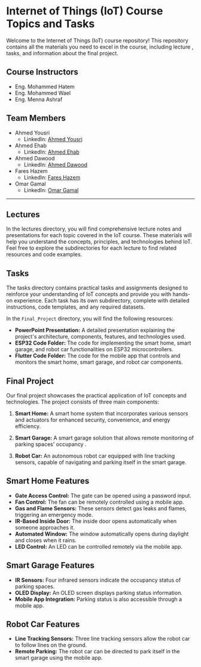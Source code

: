 # Internet of Things (IoT) Course Topics and Tasks

Welcome to the Internet of Things (IoT) course repository! This repository contains all the materials you need to excel in the course, including lecture , tasks, and information about the final project.

## Course Instructors

- Eng. Mohammed Hatem
- Eng. Mohammed Wael
- Eng. Menna Ashraf

## Team Members

- Ahmed Yousri
  - LinkedIn: [Ahmed Yousri](https://www.linkedin.com/in/ahmed-yousry-807582196/)
- Ahmed Ehab
    - LinkedIn: [Ahmed Ehab](https://www.linkedin.com/in/ahmed-ehab-491a39233)
- Ahmed Dawood
    - LinkedIn: [Ahmed Dawood](https://www.linkedin.com/in/ahmed-dawod-088539223)
- Fares Hazem
    - LinkedIn: [Fares Hazem](https://www.linkedin.com/in/fares-hazem-b5590214b/)
- Omar Gamal
    - LinkedIn: [Omar Gamal](https://www.linkedin.com/in/omar-gamal-453927276)

---
## Lectures

In the lectures directory, you will find comprehensive lecture notes and presentations for each topic covered in the IoT course. These materials will help you understand the concepts, principles, and technologies behind IoT. Feel free to explore the subdirectories for each lecture to find related resources and code examples.

## Tasks

The tasks directory contains practical tasks and assignments designed to reinforce your understanding of IoT concepts and provide you with hands-on experience. Each task has its own subdirectory, complete with detailed instructions, code templates, and any required datasets. 

In the `Final_Project` directory, you will find the following resources:

- **PowerPoint Presentation:** A detailed presentation explaining the project's architecture, components, features, and technologies used.
- **ESP32 Code Folder:** The code for implementing the smart home, smart garage, and robot car functionalities on ESP32 microcontrollers.
- **Flutter Code Folder:** The code for the mobile app that controls and monitors the smart home, smart garage, and robot car components.

## Final Project
Our final project showcases the practical application of IoT concepts and technologies. The project consists of three main components:

1. **Smart Home:** A smart home system that incorporates various sensors and actuators for enhanced security, convenience, and energy efficiency.

2. **Smart Garage:** A smart garage solution that allows remote monitoring of parking spaces' occupancy .

3. **Robot Car:** An autonomous robot car equipped with line tracking sensors, capable of navigating and parking itself in the smart garage.

## Smart Home Features

- **Gate Access Control:** The gate can be opened using a password input.
- **Fan Control:** The fan can be remotely controlled using a mobile app.
- **Gas and Flame Sensors:** These sensors detect gas leaks and flames, triggering an emergency mode.
- **IR-Based Inside Door:** The inside door opens automatically when someone approaches it.
- **Automated Window:** The window automatically opens during daylight and closes when it rains.
- **LED Control:** An LED can be controlled remotely via the mobile app.

## Smart Garage Features

- **IR Sensors:** Four infrared sensors indicate the occupancy status of parking spaces.
- **OLED Display:** An OLED screen displays parking status information.
- **Mobile App Integration:** Parking status is also accessible through a mobile app.

## Robot Car Features

- **Line Tracking Sensors:** Three line tracking sensors allow the robot car to follow lines on the ground.
- **Remote Parking:** The robot car can be directed to park itself in the smart garage using the mobile app.